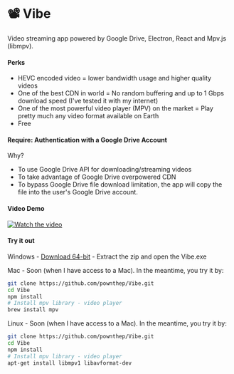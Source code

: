 # 📽️ Vibe

Video streaming app powered by Google Drive, Electron, React and Mpv.js (libmpv).

#### Perks
- HEVC encoded video = lower bandwidth usage and higher quality videos
- One of the best CDN in world = No random buffering and up to 1 Gbps download speed (I've tested it with my internet)
- One of the most powerful video player (MPV) on the market = Play pretty much any video format available on Earth
- Free

#### Require: Authentication with a Google Drive Account 

Why?
- To use Google Drive API for downloading/streaming videos
- To take advantage of Google Drive overpowered CDN
- To bypass Google Drive file download limitation, the app will copy the file into the user's Google Drive account. 

#### Video Demo
[![Watch the video](https://i3.ytimg.com/vi/rOwC3sjhumI/mqdefault.jpg)](https://youtu.be/rOwC3sjhumI)

#### Try it out
Windows - [Download 64-bit](https://github.com/pownthep/Vibe/releases/download/v1.0-beta.1/vibe-win32-x64.zip) - Extract the zip and open the Vibe.exe

Mac - Soon (when I have access to a Mac). In the meantime, you try it by:
```sh
git clone https://github.com/pownthep/Vibe.git
cd Vibe
npm install
# Install mpv library - video player
brew install mpv
```

Linux - Soon (when I have access to a Mac). In the meantime, you try it by:
```sh
git clone https://github.com/pownthep/Vibe.git
cd Vibe
npm install
# Install mpv library - video player
apt-get install libmpv1 libavformat-dev
```